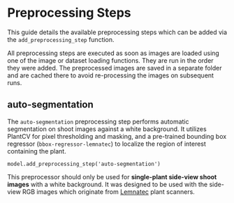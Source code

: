 # Preprocessing Steps

This guide details the available preprocessing steps which can be added via the `add_preprocessing_step` function.

All preprocessing steps are executed as soon as images are loaded using one of the image or dataset loading functions. They are run in the order they were added. The preprocessed images are saved in a separate folder and are cached there to avoid re-processing the images on subsequent runs.

## auto-segmentation

The `auto-segmentation` preprocessing step performs automatic segmentation on shoot images against a white background. It utilizes PlantCV for pixel thresholding and masking, and a pre-trained bounding box regressor (`bbox-regressor-lemnatec`) to localize the region of interest containing the plant.

```
model.add_preprocessing_step('auto-segmentation')
```

This preprocessor should only be used for **single-plant side-view shoot images** with a white background. It was designed to be used with the side-view RGB images which originate from [Lemnatec](http://www.lemnatec.com/) plant scanners.